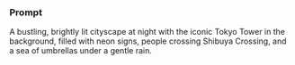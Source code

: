 ### Prompt

A bustling, brightly lit cityscape at night with the iconic Tokyo Tower in the background, filled with neon signs, people crossing Shibuya Crossing, and a sea of umbrellas under a gentle rain.
